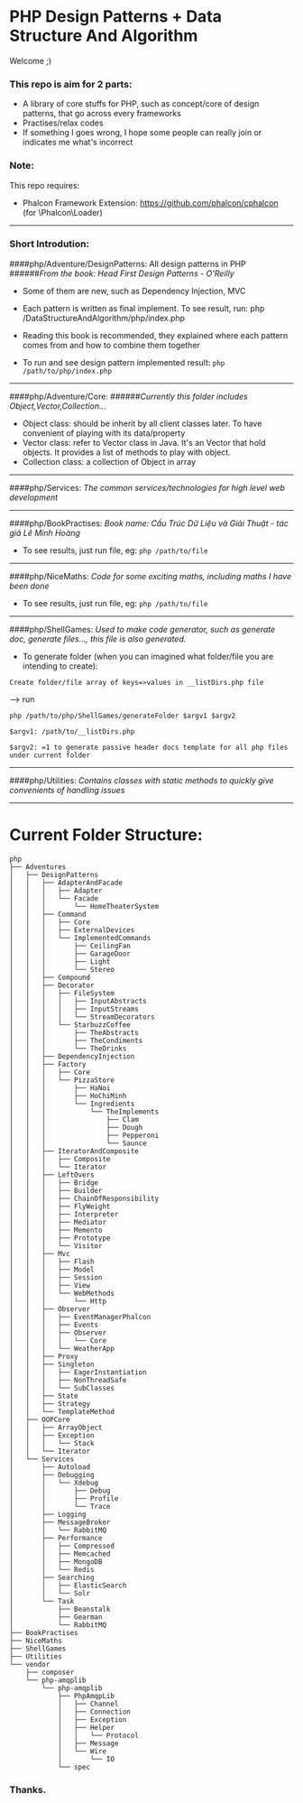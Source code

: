 # PHP Design Patterns + Data Structure And Algorithm

Welcome ;)

### This repo is aim for 2 parts:
- A library of core stuffs for PHP, such as concept/core of design patterns, that go across every frameworks
- Practises/relax codes
- If something I goes wrong, I hope some people can really join or indicates me what's incorrect


### Note:
This repo requires:  
 - Phalcon Framework Extension: https://github.com/phalcon/cphalcon (for \Phalcon\Loader)
 
 
 
------------------

### Short Introdution:

####php/Adventure/DesignPatterns: All design patterns in PHP
######*From the book: Head First Design Patterns - O'Reilly*
- Some of them are new, such as Dependency Injection, MVC
- Each pattern is written as final implement. To see result, run: php /DataStructureAndAlgorithm/php/index.php
- Reading this book is recommended, they explained where each pattern comes from and how to combine them together

- To run and see design pattern implemented result:
`php /path/to/php/index.php`

------------------

####php/Adventure/Core: 
######*Currently this folder includes Object,Vector,Collection...*
- Object class: should be inherit by all client classes later. To have convenient of playing with its data/property
- Vector class: refer to Vector class in Java. It's an Vector that hold objects. It provides a list of methods to play with object. 
- Collection class: a collection of Object in array

------------------

####php/Services: 
*The common services/technologies for high level web development*

------------------

####php/BookPractises: 
*Book name: Cấu Trúc Dữ Liệu và Giải Thuật - tác giả Lê Minh Hoàng*

- To see results, just run file, eg: `php /path/to/file`

------------------

####php/NiceMaths: 
*Code for some exciting maths, including maths I have been done*
- To see results, just run file, eg: `php /path/to/file`

------------------

####php/ShellGames: 
*Used to make code generator, such as generate doc, generate files..., this file is also generated.*
- To generate folder (when you can imagined what folder/file you are intending to create):

`Create folder/file array of keys=>values in __listDirs.php file`

--> run
 
`php /path/to/php/ShellGames/generateFolder $argv1 $argv2`

`$argv1: /path/to/__listDirs.php`
 
`$argv2: =1 to generate passive header docs template for all php files under current folder`

------------------

####php/Utilities: 
*Contains classes with static methods to quickly give convenients of handling issues*



------------------

# Current Folder Structure:
```
php
├── Adventures
│   ├── DesignPatterns
│   │   ├── AdapterAndFacade
│   │   │   ├── Adapter
│   │   │   └── Facade
│   │   │       └── HomeTheaterSystem
│   │   ├── Command
│   │   │   ├── Core
│   │   │   ├── ExternalDevices
│   │   │   └── ImplementedCommands
│   │   │       ├── CeilingFan
│   │   │       ├── GarageDoor
│   │   │       ├── Light
│   │   │       └── Stereo
│   │   ├── Compound
│   │   ├── Decorator
│   │   │   ├── FileSystem
│   │   │   │   ├── InputAbstracts
│   │   │   │   ├── InputStreams
│   │   │   │   └── StreamDecorators
│   │   │   └── StarbuzzCoffee
│   │   │       ├── TheAbstracts
│   │   │       ├── TheCondiments
│   │   │       └── TheDrinks
│   │   ├── DependencyInjection
│   │   ├── Factory
│   │   │   ├── Core
│   │   │   └── PizzaStore
│   │   │       ├── HaNoi
│   │   │       ├── HoChiMinh
│   │   │       └── Ingredients
│   │   │           └── TheImplements
│   │   │               ├── Clam
│   │   │               ├── Dough
│   │   │               ├── Pepperoni
│   │   │               └── Saunce
│   │   ├── IteratorAndComposite
│   │   │   ├── Composite
│   │   │   └── Iterator
│   │   ├── LeftOvers
│   │   │   ├── Bridge
│   │   │   ├── Builder
│   │   │   ├── ChainOfResponsibility
│   │   │   ├── FlyWeight
│   │   │   ├── Interpreter
│   │   │   ├── Mediator
│   │   │   ├── Memento
│   │   │   ├── Prototype
│   │   │   └── Visitor
│   │   ├── Mvc
│   │   │   ├── Flash
│   │   │   ├── Model
│   │   │   ├── Session
│   │   │   ├── View
│   │   │   └── WebMethods
│   │   │       └── Http
│   │   ├── Observer
│   │   │   ├── EventManagerPhalcon
│   │   │   ├── Events
│   │   │   ├── Observer
│   │   │   │   └── Core
│   │   │   └── WeatherApp
│   │   ├── Proxy
│   │   ├── Singleton
│   │   │   ├── EagerInstantiation
│   │   │   ├── NonThreadSafe
│   │   │   └── SubClasses
│   │   ├── State
│   │   ├── Strategy
│   │   └── TemplateMethod
│   ├── OOPCore
│   │   ├── ArrayObject
│   │   ├── Exception
│   │   │   └── Stack
│   │   └── Iterator
│   └── Services
│       ├── Autoload
│       ├── Debugging
│       │   └── Xdebug
│       │       ├── Debug
│       │       ├── Profile
│       │       └── Trace
│       ├── Logging
│       ├── MessageBroker
│       │   └── RabbitMQ
│       ├── Performance
│       │   ├── Compressed
│       │   ├── Memcached
│       │   ├── MongoDB
│       │   └── Redis
│       ├── Searching
│       │   ├── ElasticSearch
│       │   └── Solr
│       └── Task
│           ├── Beanstalk
│           ├── Gearman
│           └── RabbitMQ
├── BookPractises
├── NiceMaths
├── ShellGames
├── Utilities
└── vendor
    ├── composer
    └── php-amqplib
        └── php-amqplib
            ├── PhpAmqpLib
            │   ├── Channel
            │   ├── Connection
            │   ├── Exception
            │   ├── Helper
            │   │   └── Protocol
            │   ├── Message
            │   └── Wire
            │       └── IO
            └── spec

```



### Thanks.
